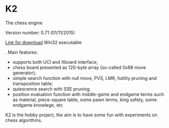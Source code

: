 K2
==

The chess engine

Version number: 0.71 (01/11/2015)

[Link for download](https://yadi.sk/d/OcnaK2IbdtMKG) Win32 executable

. Main features:
- supports both UCI and Xboard interface;
- chess board presented as 120-byte array (so-called 0x88 move generator);
- simple search function with null move, PVS, LMR, futility pruning and transposition table;
- quiescence search with SSE pruning;
- position evaluation function with middle-game and endgame terms such as material,
  piece-square table, some pawn terms, king safety, some endgame knowlege, etc

K2 is the hobby project, the aim is to have some fun with experiments on chess algorithms.
